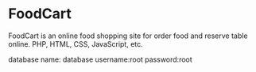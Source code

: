 # FoodCart
FoodCart is an online food shopping site for order food and reserve table online.
PHP, HTML, CSS, JavaScript, etc.

database name: database
username:root
password:root
